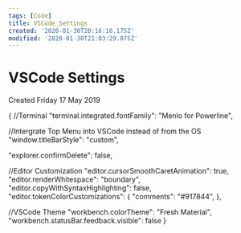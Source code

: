 ```yaml
---
tags: [Code]
title: VSCode_Settings
created: '2020-01-30T20:16:16.175Z'
modified: '2020-01-30T21:03:29.075Z'
---
```


# VSCode Settings
Created Friday 17 May 2019

{
//Terminal
"terminal.integrated.fontFamily": "Menlo for Powerline",

//Intergrate Top Menu into VSCode instead of from the OS
"window.titleBarStyle": "custom",
    
    
"explorer.confirmDelete": false,

//Editor Customization
"editor.cursorSmoothCaretAnimation": true,
"editor.renderWhitespace": "boundary",
"editor.copyWithSyntaxHighlighting": false,
"editor.tokenColorCustomizations": {
"comments": "#917844",
},

//VSCode Theme
"workbench.colorTheme": "Fresh Material",
"workbench.statusBar.feedback.visible": false
}

